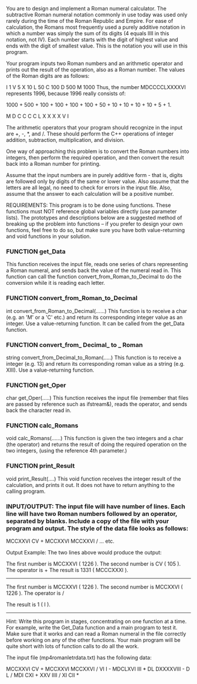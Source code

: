 You are to design and implement a Roman numeral calculator. The subtractive Roman numeral notation commonly in use today was used only rarely during the time of the Roman Republic and Empire. For ease of calculation, the Romans most frequently used a purely additive notation in which a number was simply the sum of its digits (4 equals IIII in this notation, not IV). Each number starts with the digit of highest value and ends with the digit of smallest value. This is the notation you will use in this program.

Your program inputs two Roman numbers and an arithmetic operator and prints out the result of the operation, also as a Roman number. The values of the Roman digits are as follows:

I     1
V     5
X     10
L     50
C     100
D     500
M     1000
Thus, the number MDCCCCLXXXXVI represents 1996, because 1996 really consists of:

1000 + 500 + 100 + 100 + 100 + 100 + 50 + 10 + 10 + 10 + 10 + 5 + 1.

M      D     C     C     C     C     L    X    X    X    X    V   I

The arithmetic operators that your program should recognize in the input are +, -, \*, and /. These should perform the C++ operations of integer addition, subtraction, multiplication, and division.

One way of approaching this problem is to convert the Roman numbers into integers, then perform the required operation, and then convert the result back into a Roman number for printing.

Assume that the input numbers are in purely additive form - that is, digits are followed only by digits of the same or lower value. Also assume that the letters are all legal, no need to check for errors in the input file. Also, assume that the answer to each calculation will be a positive number.

REQUIREMENTS:  This program is to be done using functions. These functions must NOT reference global variables directly (use parameter lists). The prototypes and descriptions below are a suggested method of breaking up the problem into functions – if you prefer to design your own functions, feel free to do so, but make sure you have both value-returning and void functions in your solution.

### FUNCTION get_Data

This function receives the input file, reads one series of chars representing a Roman numeral, and sends back the value of the numeral read in. This function can call the function convert_from_Roman_to_Decimal to do the conversion while it is reading each letter.

### FUNCTION convert_from_Roman_to_Decimal
int convert_from_Roman_to_Decimal(......)
This function is to receive a char (e.g. an 'M' or a 'C' etc.) and return its corresponding integer value as an integer. Use a value-returning function. It can be called from the get_Data function.

### FUNCTION convert_from_ Decimal_ to _ Roman
string convert_from_Decimal_to_Roman(.....)
This function is to receive a integer (e.g. 13) and return its corresponding roman value as a string (e.g. XIII). Use a value-returning function.


### FUNCTION get_Oper
char get_Oper(.....)
This function receives the input file (remember that files are passed by reference such as ifstream&), reads the operator, and sends back the character read in.
### FUNCTION calc_Romans
void calc_Romans(......)
This function is given the two integers and a char (the operator) and returns the result of doing the required operation on the two integers, (using the reference 4th parameter.)

### FUNCTION print_Result
void print_Result(....)
This void function receives the integer result of the calculation, and prints it out. It does not have to return anything to the calling program.

### INPUT/OUTPUT: The input file will have number of lines. Each line will have two Roman numbers followed by an operator, separated by blanks. Include a copy of the file with your program and output.  The style of the data file looks as follows:

MCCXXVI   CV   +
MCCXXVI   MCCXXVI   /
...
etc.

Output Example:
The two lines above would produce the output:

The first number is MCCXXVI ( 1226 ).
The second number is CV ( 105 ).
The operator is +
The result is 1331 ( MCCCXXXI ).
************************************************

The first number is MCCXXVI ( 1226 ).
The second number is MCCXXVI ( 1226 ).
The operator is /

The result is 1 ( I ).
************************************************
Hint: Write this program in stages, concentrating on one function at a time. For example, write the Get_Data function and a main program to test it. Make sure that it works and can read a Roman numeral in the file correctly before working on any of the other functions.  Your main program will be quite short with lots of function calls to do all the work.

The input file (mp4romanletrdata.txt) has the following data:

MCCXXVI   CV   +
MCCXXVI  MCCXXVI   /
VI  I  -
MDCLXVI   III  *
DL DXXXXVIII   -
D  L  /
MDI   CXI   +
XXV    IIII   /
XI  CII  *
